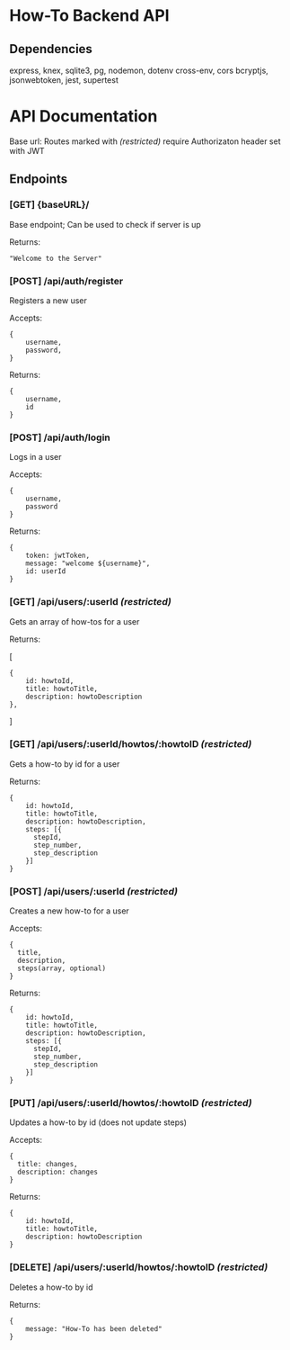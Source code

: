 # How-To Backend API

## Dependencies
express, knex, sqlite3, pg, nodemon, dotenv cross-env, cors
bcryptjs, jsonwebtoken, jest, supertest

# API Documentation

Base url: 
Routes marked with *(restricted)* require Authorizaton header set with JWT

## Endpoints

### **[GET] {baseURL}/**
Base endpoint; Can be used to check if server is up

Returns:
```
"Welcome to the Server"
```

### **[POST] /api/auth/register**
Registers a new user

Accepts: 

    {
        username,
        password,
    }

Returns:

    {
        username,
        id
    }

### **[POST] /api/auth/login**
Logs in a user

Accepts:

    {
        username,
        password
    }


Returns:

    {
        token: jwtToken,
        message: "welcome ${username}",
        id: userId
    }

### **[GET] /api/users/:userId** *(restricted)*

Gets an array of how-tos for a user

Returns:

   [

    {
        id: howtoId,
        title: howtoTitle,
        description: howtoDescription
    },

   ]

### **[GET] /api/users/:userId/howtos/:howtoID** *(restricted)*

Gets a how-to by id for a user

Returns:

    {
        id: howtoId,
        title: howtoTitle,
        description: howtoDescription,
        steps: [{
          stepId,
          step_number,
          step_description
        }]
    }

### **[POST] /api/users/:userId** *(restricted)*

Creates a new how-to for a user

Accepts:

    {
      title,
      description,
      steps(array, optional)
    }

Returns:

    {
        id: howtoId,
        title: howtoTitle,
        description: howtoDescription,
        steps: [{
          stepId,
          step_number,
          step_description
        }]
    }

### **[PUT] /api/users/:userId/howtos/:howtoID** *(restricted)*

Updates a how-to by id (does not update steps)

Accepts:

    {
      title: changes,
      description: changes 
    }

Returns:

    {
        id: howtoId,
        title: howtoTitle,
        description: howtoDescription
    }

### **[DELETE] /api/users/:userId/howtos/:howtoID** *(restricted)*

Deletes a how-to by id

Returns:

    {
        message: "How-To has been deleted"
    }
